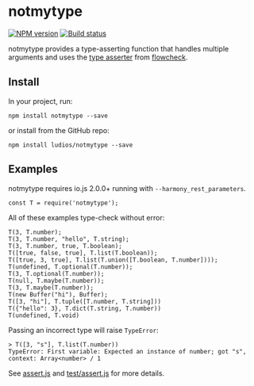 notmytype
===

[![NPM version][npm-image]][npm-url]
[![Build status][travis-image]][travis-url]

notmytype provides a type-asserting function that handles multiple arguments and uses the [type asserter](https://github.com/gcanti/flowcheck/blob/master/src/assert.js) from [flowcheck](https://github.com/gcanti/flowcheck).


Install
---

In your project, run:

```
npm install notmytype --save
```

or install from the GitHub repo:

```
npm install ludios/notmytype --save
```


Examples
---

notmytype requires io.js 2.0.0+ running with `--harmony_rest_parameters`.

```
const T = require('notmytype');
```

All of these examples type-check without error:

```
T(3, T.number);
T(3, T.number, "hello", T.string);
T(3, T.number, true, T.boolean);
T([true, false, true], T.list(T.boolean));
T([true, 3, true], T.list(T.union([T.boolean, T.number])));
T(undefined, T.optional(T.number));
T(3, T.optional(T.number));
T(null, T.maybe(T.number));
T(3, T.maybe(T.number));
T(new Buffer("hi"), Buffer);
T([3, "hi"], T.tuple([T.number, T.string]))
T({"hello": 3}, T.dict(T.string, T.number))
T(undefined, T.void)
```

Passing an incorrect type will raise `TypeError`:

```
> T([3, "s"], T.list(T.number))
TypeError: First variable: Expected an instance of number; got "s", context: Array<number> / 1
```

See [assert.js](https://github.com/ludios/notmytype/blob/master/assert.js) and [test/assert.js](https://github.com/ludios/notmytype/blob/master/tests/assert.js) for more details.


[npm-image]: https://img.shields.io/npm/v/notmytype.svg
[npm-url]: https://npmjs.org/package/notmytype
[travis-image]: https://img.shields.io/travis/ludios/notmytype.svg
[travis-url]: https://travis-ci.org/ludios/notmytype
